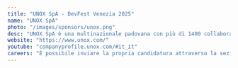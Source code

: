 ```yaml
---
title: "UNOX SpA - DevFest Venezia 2025"
name: "UNOX SpA"
photo: "/images/sponsors/unox.png"
desc: "UNOX SpA è una multinazionale padovana con più di 1400 collaboratori in tutto il mondo. La nostra vocazione per l'innovazione è inarrestabile. Studiamo e sviluppiamo costantemente nuove soluzioni di cottura e offriamo tecnologie sempre più all'avanguardia. Grazie ad un impegno costante, negli anni siamo stati riconosciuti da Great Place to Work® Institute come uno dei migliori ambienti di lavoro per l'innovazione, la parità di genere e e il clima Millennial-friendly."
website: "https://www.unox.com/"
youtube: "companyprofile.unox.com/#it_it"
careers: "È possibile inviare la propria candidatura attraverso la sezione <a href='https://www.unox.com/lavora-con-noi'>Lavora con Noi</a> del nostro sito oppure inviando il proprio curriculum a <a href='mailto:recruitment@unox.com'>recruitment@unox.com</a>"
---
```

